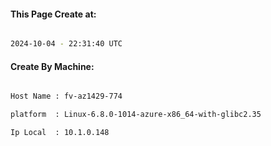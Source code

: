 
   
#### This Page Create at:

```bash

2024-10-04 - 22:31:40 UTC

```

#### Create By Machine:

```bash

Host Name : fv-az1429-774

platform  : Linux-6.8.0-1014-azure-x86_64-with-glibc2.35

Ip Local  : 10.1.0.148

```


